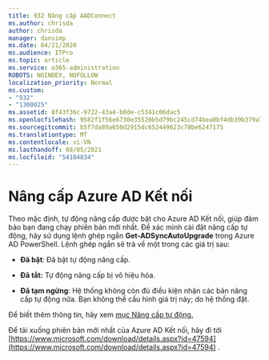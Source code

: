 ```yaml
---
title: 932 Nâng cấp AADConnect
ms.author: chrisda
author: chrisda
manager: dansimp
ms.date: 04/21/2020
ms.audience: ITPro
ms.topic: article
ms.service: o365-administration
ROBOTS: NOINDEX, NOFOLLOW
localization_priority: Normal
ms.custom:
- "932"
- "1300025"
ms.assetid: 8f43f36c-9722-43a4-b0de-c5341c06dac5
ms.openlocfilehash: 9582f1f56e6730e35520b5d79bc245cd74bea0bf4db39b379a7cd133bafc16ee
ms.sourcegitcommit: b5f7da89a650d2915dc652449623c78be6247175
ms.translationtype: MT
ms.contentlocale: vi-VN
ms.lasthandoff: 08/05/2021
ms.locfileid: "54104834"
---
```

# <a name="upgrade-azure-ad-connect"></a>Nâng cấp Azure AD Kết nối

Theo mặc định, tự động nâng cấp được bật cho Azure AD Kết nối, giúp đảm bảo bạn đang chạy phiên bản mới nhất. Để xác minh cài đặt nâng cấp tự động, hãy sử dụng lệnh ghép ngắn **Get-ADSyncAutoUpgrade** trong Azure AD PowerShell. Lệnh ghép ngắn sẽ trả về một trong các giá trị sau:

- **Đã bật**: Đã bật tự động nâng cấp.

- **Đã tắt:** Tự động nâng cấp bị vô hiệu hóa.

- **Đã tạm ngừng**: Hệ thống không còn đủ điều kiện nhận các bản nâng cấp tự động nữa. Bạn không thể cấu hình giá trị này; do hệ thống đặt.

Để biết thêm thông tin, hãy xem [mục Nâng cấp tự động.](https://docs.microsoft.com/azure/active-directory/connect/active-directory-aadconnect-feature-automatic-upgrade)

Để tải xuống phiên bản mới nhất của Azure AD Kết nối, hãy đi tới [https://www.microsoft.com/download/details.aspx?id=47594](https://www.microsoft.com/download/details.aspx?id=47594) .
